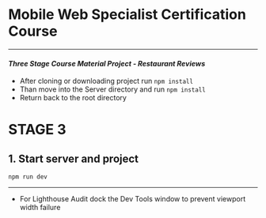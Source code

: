 # Mobile Web Specialist Certification Course

---

#### _Three Stage Course Material Project - Restaurant Reviews_

- After cloning or downloading project run `npm install`
- Than move into the Server directory and run `npm install`
- Return back to the root directory

# STAGE 3

## 1. Start server and project

`npm run dev`

---

- For Lighthouse Audit dock the Dev Tools window to prevent viewport width failure
